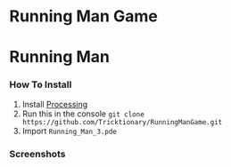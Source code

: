 <h1>Running Man Game</h1>

# Running Man

### How To Install 
1. Install [Processing](https://processing.org/download/)
2. Run this in the console `git clone https://github.com/Tricktionary/RunningManGame.git`  
3. Import `Running_Man_3.pde`

### Screenshots 
